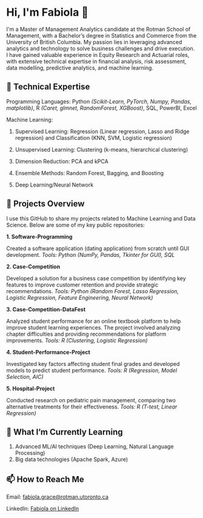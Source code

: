 # Hi, I'm Fabiola 👋

I'm a Master of Management Analytics candidate at the Rotman School of Management, with a Bachelor’s degree in Statistics and Commerce from the University of British Columbia. My passion lies in leveraging advanced analytics and technology to solve business challenges and drive execution. I have gained valuable experience in Equity Research and Actuarial roles, with extensive technical expertise in financial analysis, risk assessment, data modelling, predictive analytics, and machine learning.

## 🔧 Technical Expertise
Programming Languages: Python *(Scikit-Learn, PyTorch, Numpy, Pandas, matplotlib)*, R *(Caret, glmnet, RandomForest, XGBoost)*, SQL, PowerBI, Excel 

Machine Learning:
1. Supervised Learning: Regression (Linear regression, Lasso and Ridge regression) and Classification (KNN, SVM, Logistic regression)
      
2. Unsupervised Learning: Clustering (k-means, hierarchical clustering) 
      
3. Dimension Reduction: PCA and kPCA
    
4. Ensemble Methods: Random Forest, Bagging, and Boosting
    
5. Deep Learning/Neural Network
   

## 💼 Projects Overview

I use this GitHub to share my projects related to Machine Learning and Data Science. Below are some of my key public repositories:

**1. Software-Programming**

Created a software application (dating application) from scratch until GUI development. *Tools: Python (NumPy, Pandas, Tkinter for GUI), SQL*

**2. Case-Competition**

Developed a solution for a business case competition by identifying key features to improve customer retention and provide strategic recommendations. *Tools: Python (Random Forest, Lasso Regression, Logistic Regression, Feature Engineering, Neural Network)*

**3. Case-Competition-DataFest**

Analyzed student performance for an online textbook platform to help improve student learning experiences. The project involved analyzing chapter difficulties and providing recommendations for platform improvements. *Tools: R (Clustering, Logistic Regression)*

**4. Student-Performance-Project**

Investigated key factors affecting student final grades and developed models to predict student performance. *Tools: R (Regression, Model Selection, AIC)*

**5. Hospital-Project**

Conducted research on pediatric pain management, comparing two alternative treatments for their effectiveness. *Tools: R (T-test, Linear Regression)*


## 🌱 What I’m Currently Learning
1. Advanced ML/AI techniques (Deep Learning, Natural Language Processing)
2. Big data technologies (Apache Spark, Azure)


## 📫 How to Reach Me

Email: fabiola.grace@rotman.utoronto.ca

LinkedIn: [Fabiola on LinkedIn](https://www.linkedin.com/in/fabiola-grace/)
